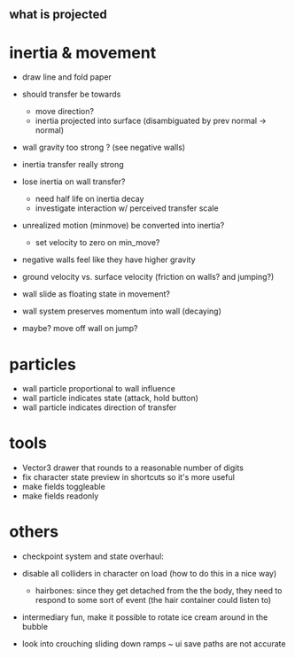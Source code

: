 what is projected
---

# inertia & movement

- draw line and fold paper
- should transfer be towards 
  - move direction?
  - inertia projected into surface (disambiguated by prev normal -> normal) 

- wall gravity too strong ? (see negative walls)
- inertia transfer really strong
- lose inertia on wall transfer?
  - need half life on inertia decay
  - investigate interaction w/ perceived transfer scale
- unrealized motion (minmove) be converted into inertia? 
  - set velocity to zero on min_move?
- negative walls feel like they have higher gravity

- ground velocity vs. surface velocity (friction on walls? and jumping?)
- wall slide as floating state in movement?
- wall system preserves momentum into wall (decaying)

- maybe? move off wall on jump?

# particles 

- wall particle proportional to wall influence
- wall particle indicates state (attack, hold button)
- wall particle indicates direction of transfer

# tools

- Vector3 drawer that rounds to a reasonable number of digits
- fix character state preview in shortcuts so it's more useful
- make fields toggleable
- make fields readonly

# others

- checkpoint system and state overhaul:
- disable all colliders in character on load (how to do this in a nice way)
  - hairbones: since they get detached from the the body, they need to respond to some sort of event (the hair container could listen to)
- intermediary fun, make it possible to rotate ice cream around in the bubble


- look into crouching sliding down ramps
~ ui save paths are not accurate